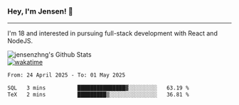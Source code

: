 ### Hey, I'm Jensen! 👋

---

I'm 18 and interested in pursuing full-stack development with React and NodeJS.

![jensenzhng's Github Stats](https://github-readme-stats.vercel.app/api?username=jensenzhng&theme=dark&show_icons=true&count_private=true)
<br />
[![wakatime](https://wakatime.com/badge/user/cbfc263d-3611-4e36-8278-8fad45fe3f62.svg)](https://wakatime.com/@cbfc263d-3611-4e36-8278-8fad45fe3f62)

<!--START_SECTION:waka-->

```txt
From: 24 April 2025 - To: 01 May 2025

SQL   3 mins          ███████████████▓░░░░░░░░░   63.19 %
TeX   2 mins          █████████▒░░░░░░░░░░░░░░░   36.81 %
```

<!--END_SECTION:waka-->
